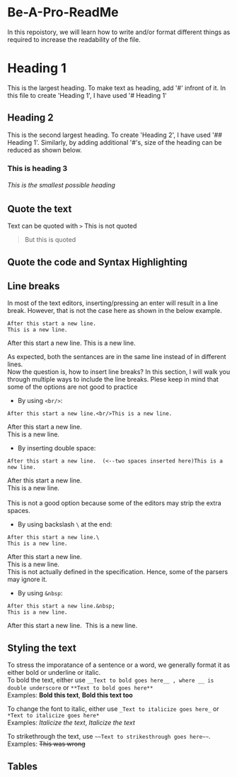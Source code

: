 # Be-A-Pro-ReadMe
In this repoistory, we will learn how to write and/or format different things as required to increase the readability of the file.

# Heading 1
This is the largest heading. To make text as heading, add '#' infront of it. In this file to create 'Heading 1', I have used '# Heading 1'

## Heading 2
This is the second largest heading. To create 'Heading 2', I have used '## Heading 1'. Similarly, by adding additional '#'s, size of the heading can be reduced as shown below.
### This is heading 3
###### This is the smallest possible heading

## Quote the text
Text can be quoted with `>`
This is not quoted
> But this is quoted
## Quote the code and Syntax Highlighting

## Line breaks
In most of the text editors, inserting/pressing an enter will result in a line break. However, that is not the case here as shown in the below example.
```
After this start a new line.
This is a new line.
```
After this start a new line.
This is a new line.

As expected, both the sentances are in the same line instead of in different lines. <br/> Now the question is, how to insert line breaks? 
In this section, I will walk you through multiple ways to include the line breaks. Plese keep in mind that some of the options are not good to practice <br/>

- By using `<br/>`:
```
After this start a new line.<br/>This is a new line.
```
  After this start a new line.<br/>This is a new line.

- By inserting double space:
```
After this start a new line.  (<--two spaces inserted here)This is a new line.
```
  After this start a new line.  
  This is a new line. <br/><br/>
  This is not a good option because some of the editors may strip the extra spaces.
- By using backslash `\` at the end:
```
After this start a new line.\
This is a new line.
```
  After this start a new line.\
  This is a new line. <br/>
  This is not actually defined in the specification. Hence, some of the parsers may ignore it.

- By using `&nbsp`:
```
After this start a new line.&nbsp;
This is a new line.
```
  After this start a new line.&nbsp;
  This is a new line. <br/>

## Styling the text
To stress the imporatance of a sentence or a word, we generally format it as either bold or underline or italic.  
To bold the text, either use `__Text to bold goes here__ , where __ is double underscore` or `**Text to bold goes here** `  
Examples: __Bold this text__, **Bold this text too**  

To change the font to italic, either use `_Text to italicize goes here_` or `*Text to italicize goes here*`  
Examples: *Italicize the text*, _Italicize the text_  

To strikethrough the text, use `~~Text to strikesthrough goes here~~`.  
Examples: ~~This was wrong~~

## Tables


